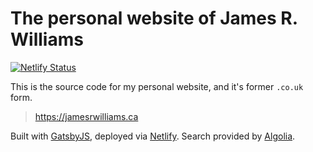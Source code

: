 # The personal website of James R. Williams

[![Netlify Status](https://api.netlify.com/api/v1/badges/7fc57b18-f2ef-4fc0-9d79-ab5d5287b0fb/deploy-status)](https://app.netlify.com/sites/jamesrwilliams-site/deploys)

This is the source code for my personal website, and it's former `.co.uk` form.

> https://jamesrwilliams.ca

Built with [GatsbyJS](https://www.gatsbyjs.org/), deployed via [Netlify](https://www.netlify.com/). Search provided by [Algolia](https://www.algolia.com).
